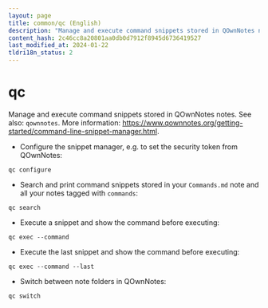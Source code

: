```yaml
---
layout: page
title: common/qc (English)
description: "Manage and execute command snippets stored in QOwnNotes notes."
content_hash: 2c46cc8a20801aa0db0d7912f8945d6736419527
last_modified_at: 2024-01-22
tldri18n_status: 2
---
```

# qc

Manage and execute command snippets stored in QOwnNotes notes.
See also: `qownnotes`.
More information: <https://www.qownnotes.org/getting-started/command-line-snippet-manager.html>.

- Configure the snippet manager, e.g. to set the security token from QOwnNotes:

`qc configure`

- Search and print command snippets stored in your `Commands.md` note and all your notes tagged with `commands`:

`qc search`

- Execute a snippet and show the command before executing:

`qc exec --command`

- Execute the last snippet and show the command before executing:

`qc exec --command --last`

- Switch between note folders in QOwnNotes:

`qc switch`
